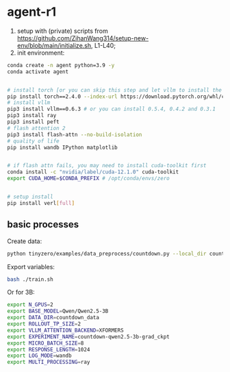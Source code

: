 # agent-r1
1. setup with (private) scripts from https://github.com/ZihanWang314/setup-new-env/blob/main/initialize.sh, L1-L40;
2. init environment:
```bash
conda create -n agent python=3.9 -y
conda activate agent


# install torch [or you can skip this step and let vllm to install the correct version for you]
pip install torch==2.4.0 --index-url https://download.pytorch.org/whl/cu121
# install vllm
pip3 install vllm==0.6.3 # or you can install 0.5.4, 0.4.2 and 0.3.1
pip3 install ray
pip3 install peft
# flash attention 2
pip3 install flash-attn --no-build-isolation
# quality of life
pip install wandb IPython matplotlib


# if flash attn fails, you may need to install cuda-toolkit first
conda install -c "nvidia/label/cuda-12.1.0" cuda-toolkit
export CUDA_HOME=$CONDA_PREFIX # /opt/conda/envs/zero


# setup install
pip install verl[full]
```


## basic processes

Create data:
```bash
python tinyzero/examples/data_preprocess/countdown.py --local_dir countdown_data
```

Export variables:
```bash
bash ./train.sh
```


Or for 3B:
```bash
export N_GPUS=2
export BASE_MODEL=Qwen/Qwen2.5-3B
export DATA_DIR=countdown_data
export ROLLOUT_TP_SIZE=2
export VLLM_ATTENTION_BACKEND=XFORMERS
export EXPERIMENT_NAME=countdown-qwen2.5-3b-grad_ckpt
export MICRO_BATCH_SIZE=8
export RESPONSE_LENGTH=1024
export LOG_MODE=wandb
export MULTI_PROCESSING=ray
```